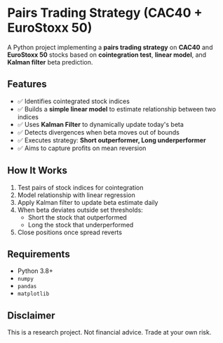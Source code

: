 # Pairs Trading Strategy (CAC40 + EuroStoxx 50)

A Python project implementing a **pairs trading strategy** on **CAC40** and **EuroStoxx 50** stocks based on **cointegration test**, **linear model**, and **Kalman filter** beta prediction.

## Features
- ✅ Identifies cointegrated stock indices
- ✅ Builds a **simple linear model** to estimate relationship between two indices
- ✅ Uses **Kalman Filter** to dynamically update today's beta
- ✅ Detects divergences when beta moves out of bounds
- ✅ Executes strategy: **Short outperformer, Long underperformer**
- ✅ Aims to capture profits on mean reversion

## How It Works
1. Test pairs of stock indices for cointegration
2. Model relationship with linear regression
3. Apply Kalman filter to update beta estimate daily
4. When beta deviates outside set thresholds:
   - Short the stock that outperformed
   - Long the stock that underperformed
5. Close positions once spread reverts

## Requirements
- Python 3.8+
- `numpy`
- `pandas`
- `matplotlib`

## Disclaimer
This is a research project. Not financial advice. Trade at your own risk.
